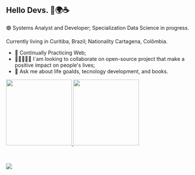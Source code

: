 ## Hello Devs. 👋🌍☕
🟣 Systems Analyst and Developer;
    Specialization Data Science in progress.

Currently living in Curitiba, Brazil; 
Nationality Cartagena, Colômbia.


- 🔭 Continually Practicing Web;
- 🧑🏾‍🤝‍🧑🏿 I`am looking to collaborate on open-source project that make a positive impact on people's lives;
- 💬 Ask me about life goalds, tecnology development, and books.

<div>
  <a href="https://github.com/luzgiomar">
  <img height="180em" src="https://github-readme-stats.vercel.app/api?username=luzgiomar&show_icons=true&theme=dracula&include_all_commits=true&count_private=true"/>
  <img height="180em" src="https://github-readme-stats.vercel.app/api/top-langs/?username=luzgiomar&layout=compact&langs_count=7&theme=dracula"/>
</div> 

<div style="display: inline_block"><br>

  <div>

          
 </div>

 ##
 
 <div>
  <a href = "mailto:coachingluz@gmail.com"><img src="https://img.shields.io/badge/-Gmail-%23333?style=for-the-badge&logo=gmail&logoColor=white" target="_blank"></a>
 
 </div>
